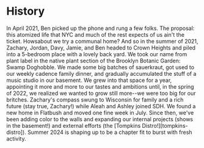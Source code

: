 # History

In April 2021, Ben picked up the phone and rung a few folks. The proposal: this atomized life that NYC and much of the rest expects of us ain't the ticket. Howsabout we try a communal home? And so in the summer of 2021, Zachary, Jordan, Davy, Jamie, and Ben headed to Crown Heights and piled into a 5-bedroom place with a lovely back yard. We took our name from plant label in the native plant section of the Brooklyn Botanic Garden: Swamp Doghobble. We made some big batches of sauerkraut, got used to our weekly cadence family dinner, and gradually accumulated the stuff of a music studio in our basement. We grew into that space for a year, appointing it more and more to our tastes and ambitions until, in the spring of 2022, we realized we wanted to grow still more--we were too big for our britches. Zachary's compass swung to Wisconsin for family and a rich future (stay true, Zachary!) while Aleah and Ashley joined SDH. We found a new home in Flatbush and moved one fine week in July. Since then, we've been adding color to the walls and expanding our internal projects (shows in the basement!) and external efforts (the [Tompkins Distro!][tompkins-distro]). Summer 2024 is shaping up to be a chapter fit to burst with fresh activity.

[tomkpins-distro]: https://www.instagram.com/tompkins.distro/

